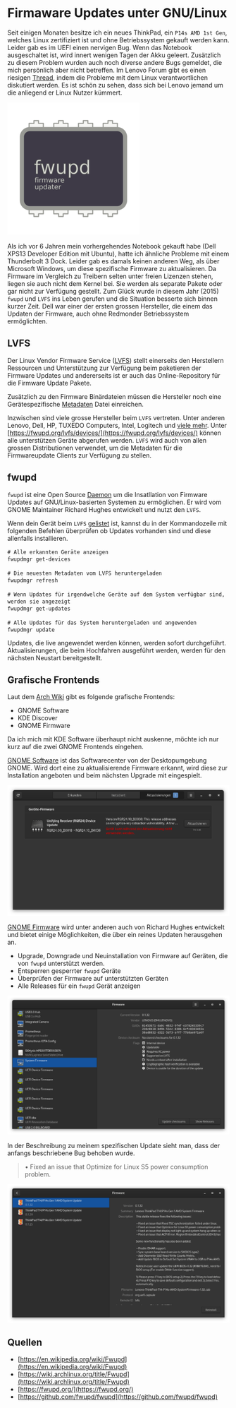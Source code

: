 # Firmaware Updates unter GNU/Linux

Seit einigen Monaten besitze ich ein neues ThinkPad, ein `P14s AMD 1st Gen`, welches Linux zertifiziert ist und ohne Betriebssystem gekauft werden kann. Leider gab es im UEFI einen nervigen Bug. Wenn das Notebook ausgeschaltet ist, wird innert wenigen Tagen der Akku geleert. Zusätzlich zu diesem Problem wurden auch noch diverse andere Bugs gemeldet, die mich persönlich aber nicht betreffen. Im Lenovo Forum gibt es einen riesigen [Thread](https://forums.lenovo.com/topic/view/27/5037674?page=1), indem die Probleme mit dem Linux verantwortlichen diskutiert werden. Es ist schön zu sehen, dass sich bei Lenovo jemand um die anliegend er Linux Nutzer kümmert.

![](fwupd_logo.png)

Als ich vor 6 Jahren mein vorhergehendes Notebook gekauft habe (Dell XPS13 Developer Edition mit Ubuntu), hatte ich ähnliche Probleme mit einem Thunderbolt 3 Dock. Leider gab es damals keinen anderen Weg, als über Microsoft Windows, um diese spezifische Firmware zu aktualisieren. Da Firmware im Vergleich zu Treibern selten unter freien Lizenzen stehen, liegen sie auch nicht dem Kernel bei. Sie werden als separate Pakete oder gar nicht zur Verfügung gestellt. Zum Glück wurde in diesem Jahr (2015) `fwupd` und `LVFS` ins Leben gerufen und die Situation besserte sich binnen kurzer Zeit. Dell war einer der ersten grossen Hersteller, die einem das Updaten der Firmware, auch ohne Redmonder Betriebssystem ermöglichten.

## LVFS
Der Linux Vendor Firmware Service ([LVFS](https://fwupd.org/)) stellt einerseits den Herstellern Ressourcen und Unterstützung zur Verfügung beim paketieren der Firmware Updates und andererseits ist er auch das Online-Repository für die Firmware Update Pakete.

Zusätzlich zu den Firmware Binärdateien müssen die Hersteller noch eine Gerätespezifische [Metadaten](https://lvfs.readthedocs.io/en/latest/metainfo.html) Datei einreichen.

Inzwischen sind viele grosse Hersteller beim `LVFS` vertreten. Unter anderen Lenovo, Dell, HP, TUXEDO Computers, Intel, Logitech und [viele mehr](https://fwupd.org/lvfs/vendors/). Unter [https://fwupd.org/lvfs/devices/](https://fwupd.org/lvfs/devices/) können alle unterstützen Geräte abgerufen werden. `LVFS` wird auch von allen grossen Distributionen verwendet, um die Metadaten für die Firmwareupdate Clients zur Verfügung zu stellen.

## fwupd
`fwupd` ist eine Open Source [Daemon](https://de.wikipedia.org/wiki/Daemon) um die Insatllation von Firmware Updates auf GNU/Linux-basierten Systemen zu ermöglichen. Er wird vom GNOME Maintainer Richard Hughes entwickelt und nutzt den `LVFS`.

Wenn dein Gerät beim `LVFS` [gelistet](https://fwupd.org/lvfs/devices/) ist, kannst du in der Kommandozeile mit folgenden Befehlen überprüfen ob Updates vorhanden sind und diese allenfalls installieren.

```
# Alle erkannten Geräte anzeigen
fwupdmgr get-devices

# Die neuesten Metadaten vom LVFS heruntergeladen
fwupdmgr refresh

# Wenn Updates für irgendwelche Geräte auf dem System verfügbar sind, werden sie angezeigt
fwupdmgr get-updates

# Alle Updates für das System heruntergeladen und angewenden
fwupdmgr update
```
Updates, die live angewendet werden können, werden sofort durchgeführt.
Aktualisierungen, die beim Hochfahren ausgeführt werden, werden für den nächsten Neustart bereitgestellt.

## Grafische Frontends
Laut dem [Arch Wiki](https://wiki.archlinux.org/title/Fwupd#Installation) gibt es folgende grafische Frontends:

* GNOME Software
* KDE Discover
* GNOME Firmware

Da ich mich mit KDE Software überhaupt nicht auskenne, möchte ich nur kurz auf die zwei GNOME Frontends eingehen.

[GNOME Software](https://wiki.gnome.org/Apps/Software) ist das Softwarecenter von der Desktopumgebung GNOME. Wird dort eine zu aktualisierende Firmware erkannt, wird diese zur Installation angeboten und beim nächsten Upgrade mit eingespielt.

![](GNOME_Software.png)

[GNOME Firmware](https://gitlab.gnome.org/hughsie/gnome-firmware-updater) wird unter anderen auch von Richard Hughes entwickelt und bietet einige Möglichkeiten, die über ein reines Updaten herausgehen an.

* Upgrade, Downgrade und Neuinstallation von Firmware auf Geräten, die von `fwupd` unterstützt werden.
* Entsperren gesperrter `fwupd` Geräte
* Überprüfen der Firmware auf unterstützten Geräten
* Alle Releases für ein `fwupd` Gerät anzeigen

![](GNOME_Firmware_1.png)

In der Beschreibung zu meinem spezifischen Update sieht man, dass der anfangs beschriebene Bug behoben wurde.

> • Fixed an issue that Optimize for Linux S5 power consumption problem.

![](GNOME_Firmware_2.png)

## Quellen
* [https://en.wikipedia.org/wiki/Fwupd](https://en.wikipedia.org/wiki/Fwupd)
* [https://wiki.archlinux.org/title/Fwupd](https://wiki.archlinux.org/title/Fwupd)
* [https://fwupd.org/](https://fwupd.org/)
* [https://github.com/fwupd/fwupd](https://github.com/fwupd/fwupd)